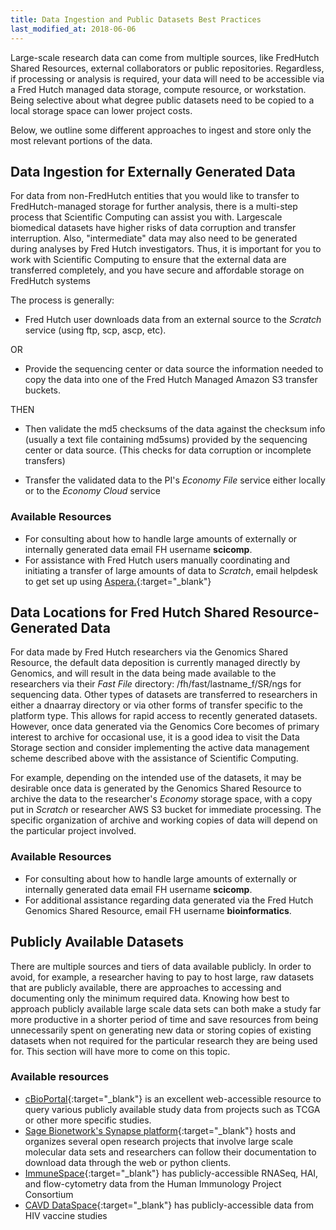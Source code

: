 ```yaml
---
title: Data Ingestion and Public Datasets Best Practices
last_modified_at: 2018-06-06
---
```

Large-scale research data can come from multiple sources, like FredHutch Shared Resources, external collaborators or public repositories. Regardless, if processing or analysis is required, your data will need to be accessible via a Fred Hutch managed data storage, compute resource, or workstation. Being selective about what degree public datasets need to be copied to a local storage space can lower project costs.  

Below, we outline some different approaches to ingest and store only the most relevant portions of the data. 

## Data Ingestion for Externally Generated Data
For data from non-FredHutch entities that you would like to transfer to FredHutch-managed storage for further analysis, there is a multi-step process that Scientific Computing can assist you with. Largescale biomedical datasets have higher risks of data corruption and transfer interruption. Also, "intermediate" data may also need to be generated during analyses by Fred Hutch investigators. Thus, it is important for you to work with Scientific Computing to ensure that the external data are transferred completely, and you have secure and affordable storage on FredHutch systems

The process is generally:
- Fred Hutch user downloads data from an external source to the *Scratch* service (using ftp, scp, ascp, etc).

OR

- Provide the sequencing center or data source the information needed to copy the data into one of the Fred Hutch Managed Amazon S3 transfer buckets.

THEN
- Then validate the md5 checksums of the data against the checksum info (usually a text file containing md5sums) provided by the sequencing center or data source. (This checks for data corruption or incomplete transfers)

- Transfer the validated data to the PI's *Economy File* service either locally or to the *Economy Cloud* service

### Available Resources
  - For consulting about how to handle large amounts of externally or internally generated data email FH username **scicomp**.
  - For assistance with Fred Hutch users manually coordinating and initiating a transfer of large amounts of data to *Scratch*, email helpdesk to get set up using [Aspera.](https://aspera.fhcrc.org/index.html){:target="_blank"}<!--_-->

## Data Locations for Fred Hutch Shared Resource-Generated Data
For data made by Fred Hutch researchers via the Genomics Shared Resource, the default data deposition is currently managed directly by Genomics, and will result in the data being made available to the researchers via their *Fast File* directory: /fh/fast/lastname_f/SR/ngs for sequencing data.  Other types of datasets are transferred to researchers in either a dnaarray directory or via other forms of transfer specific to the platform type.  This allows for rapid access to recently generated datasets.  However, once data generated via the Genomics Core becomes of primary interest to archive for occasional use, it is a good idea to visit the Data Storage section and consider implementing the active data management scheme described above with the assistance of Scientific Computing.  

For example, depending on the intended use of the datasets, it may be desirable once data is generated by the Genomics Shared Resource to archive the data to the researcher's *Economy* storage space, with a copy put in *Scratch* or researcher AWS S3 bucket for immediate processing.  The specific organization of archive and working copies of data will depend on the particular project involved.  

### Available Resources
  - For consulting about how to handle large amounts of externally or internally generated data email FH username **scicomp**.
  - For additional assistance regarding data generated via the Fred Hutch Genomics Shared Resource, email FH username **bioinformatics**.

## Publicly Available Datasets
There are multiple sources and tiers of data available publicly.  In order to avoid, for example, a researcher having to pay to host large, raw datasets that are publicly available, there are approaches to accessing and documenting only the minimum required data.  Knowing how best to approach publicly available large scale data sets can both make a study far more productive in a shorter period of time and save resources from being unnecessarily spent on generating new data or storing copies of existing datasets when not required for the particular research they are being used for.  This section will have more to come on this topic.  

### Available resources
  - [cBioPortal](http://www.cbioportal.org/){:target="_blank"}<!--_--> is an excellent web-accessible resource to query various publicly available study data from projects such as TCGA or other more specific studies.  
  - [Sage Bionetwork's Synapse platform](https://www.synapse.org/#!StandaloneWiki:OpenResearchProjects){:target="_blank"}<!--_--> hosts and organizes several open research projects that involve large scale molecular data sets and researchers can follow their documentation to download data through the web or python clients.  
  - [ImmuneSpace](http://immunespace.org/){:target="_blank"} has publicly-accessible RNASeq, HAI, and flow-cytometry data from the Human Immunology Project Consortium
  - [CAVD DataSpace](https://dataspace.cavd.org){:target="_blank"} has publicly-accessible data from HIV vaccine studies
